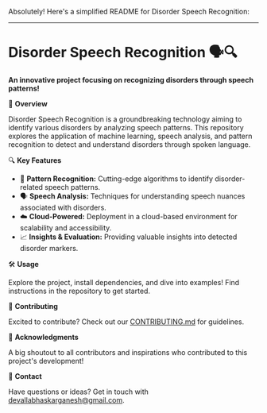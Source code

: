 Absolutely! Here's a simplified README for Disorder Speech Recognition:

---

# Disorder Speech Recognition 🗣️🔍

**An innovative project focusing on recognizing disorders through speech patterns!**

🚀 **Overview**

Disorder Speech Recognition is a groundbreaking technology aiming to identify various disorders by analyzing speech patterns. This repository explores the application of machine learning, speech analysis, and pattern recognition to detect and understand disorders through spoken language.

🔍 **Key Features**

- 🧠 **Pattern Recognition:** Cutting-edge algorithms to identify disorder-related speech patterns.
- 🗣️ **Speech Analysis:** Techniques for understanding speech nuances associated with disorders.
- ☁️ **Cloud-Powered:** Deployment in a cloud-based environment for scalability and accessibility.
- 📈 **Insights & Evaluation:** Providing valuable insights into detected disorder markers.

🛠️ **Usage**

Explore the project, install dependencies, and dive into examples! Find instructions in the repository to get started.

🤝 **Contributing**

Excited to contribute? Check out our [CONTRIBUTING.md](CONTRIBUTING.md) for guidelines.


🙌 **Acknowledgments**

A big shoutout to all contributors and inspirations who contributed to this project's development!

📧 **Contact**

Have questions or ideas? Get in touch with devallabhaskarganesh@gmail.com.


